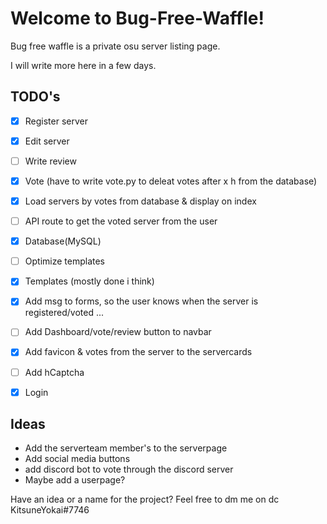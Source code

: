 # Welcome to Bug-Free-Waffle!

Bug free waffle is a private osu server listing page.

I will write more here in a few days.

## TODO's

- [x] Register server

- [X] Edit server

- [ ] Write review

- [X] Vote (have to write vote.py to deleat votes after x h from the database)

- [x] Load servers by votes from database & display on index

- [ ] API route to get the voted server from the user

- [x] Database(MySQL)

- [ ] Optimize templates

- [X] Templates (mostly done i think)

- [X] Add msg to forms, so the user knows when the server is registered/voted ...

- [ ] Add Dashboard/vote/review button to navbar

- [X] Add favicon & votes from the server to the servercards

- [ ] Add hCaptcha

- [X] Login

## Ideas
 - Add the serverteam member's to the serverpage
 - Add social media buttons
 - add discord bot to vote through the discord server
 - Maybe add a userpage?

Have an idea or a name for the project?
Feel free to dm me on dc KitsuneYokai#7746
